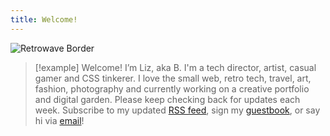 ```yaml
---
title: Welcome!
---
```

<link rel="me" href="https://social.lol/@binarydigit"/>
<link rel="me" href="mailto:liz@foobox.com">

![Retrowave Border](https://binarycdn.b-cdn.net/retrowave-border.png)

> [!example] Welcome!
> I’m Liz, aka B. I'm a tech director, artist, casual gamer and CSS tinkerer. I love the small web, retro tech, travel, art, fashion, photography and currently working on a creative portfolio and digital garden. Please keep checking back for updates each week.
> Subscribe to my updated [RSS feed](/index.xml), sign my [guestbook](/guestbook/), or say hi via [email](/about#contact/)!



